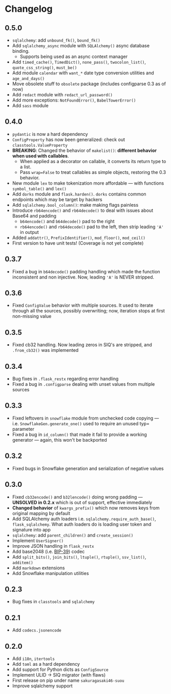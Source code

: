 # Changelog

## 0.5.0

+ `sqlalchemy`: add `unbound_fk()`, `bound_fk()`
+ Add `sqlalchemy_async` module with `SQLAlchemy()` async database binding. 
    * Supports being used as an async context manager
+ Add `timed_cache()`, `TimedDict()`, `none_pass()`, `twocolon_list()`, `quote_css_string()`, `must_be()`
+ Add module `calendar` with `want_*` date type conversion utilities and `age_and_days()`
+ Move obsolete stuff to `obsolete` package (includes configparse 0.3 as of now)
+ Add `redact` module with `redact_url_password()`
+ Add more exceptions: `NotFoundError()`, `BabelTowerError()`
+ Add `sass` module

## 0.4.0

+ `pydantic` is now a hard dependency
+ `ConfigProperty` has now been generalized: check out `classtools.ValueProperty`
+ **BREAKING**: Changed the behavior of `makelist()`: **different behavior when used with callables**.
    * When applied as a decorator on callable, it converts its return type to a list.
    * Pass `wrap=False` to treat callables as simple objects, restoring the 0.3 behavior.
+ New module `lex` to make tokenization more affordable — with functions `symbol_table()` and `lex()`
+ Add `dorks` module and `flask.harden()`. `dorks` contains common endpoints which may be target by hackers
+ Add `sqlalchemy.bool_column()`: make making flags painless
+ Introduce `rb64encode()` and `rb64decode()` to deal with issues about Base64 and padding
    * `b64encode()` and `b64decode()` pad to the right
    * `rb64encode()` and `rb64decode()` pad to the left, then strip leading `'A'` in output 
+ Added `addattr()`, `PrefixIdentifier()`, `mod_floor()`, `mod_ceil()`
+ First version to have unit tests! (Coverage is not yet complete)

## 0.3.7

- Fixed a bug in `b64decode()` padding handling which made the function inconsistent and non injective. Now, leading `'A'` is NEVER stripped.

## 0.3.6

- Fixed `ConfigValue` behavior with multiple sources. It used to iterate through all the sources, possibly overwriting; now, iteration stops at first non-missing value

## 0.3.5

- Fixed cb32 handling. Now leading zeros in SIQ's are stripped, and `.from_cb32()` was implemented

## 0.3.4

- Bug fixes in `.flask_restx` regarding error handling
- Fixed a bug in `.configparse` dealing with unset values from multiple sources

## 0.3.3

- Fixed leftovers in `snowflake` module from unchecked code copying — i.e. `SnowflakeGen.generate_one()` used to require an unused typ= parameter
- Fixed a bug in `id_column()` that made it fail to provide a working generator — again, this won't be backported

## 0.3.2

- Fixed bugs in Snowflake generation and serialization of negative values

## 0.3.0

- Fixed `cb32encode()` and `b32lencode()` doing wrong padding — **UNSOLVED in 0.2.x** which is out of support, effective immediately
- **Changed behavior** of `kwargs_prefix()` which now removes keys from original mapping by default
- Add SQLAlchemy auth loaders i.e. `sqlalchemy.require_auth_base()`, `flask_sqlalchemy`.
  What auth loaders do is loading user token and signature into app
- `sqlalchemy`: add `parent_children()` and `create_session()`
- Implement `UserSigner()`
- Improve JSON handling in `flask_restx`
- Add base2048 (i.e. [BIP-39](https://github.com/bitcoin/bips/blob/master/bip-0039.mediawiki)) codec
- Add `split_bits()`, `join_bits()`, `ltuple()`, `rtuple()`, `ssv_list()`, `additem()`
- Add `markdown` extensions
- Add Snowflake manipulation utilities

## 0.2.3

- Bug fixes in `classtools` and `sqlalchemy`

## 0.2.1

- Add `codecs.jsonencode`

## 0.2.0

- Add `i18n`, `itertools`
- Add `toml` as a hard dependency
- Add support for Python dicts as `ConfigSource`
- Implement ULID -> SIQ migrator (with flaws)
- First release on pip under name `sakuragasaki46-suou`
- Improve sqlalchemy support

